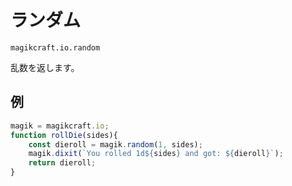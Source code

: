 
# ランダム

`magikcraft.io.random`

乱数を返します。

## 例

```javascript
magik = magikcraft.io;
function rollDie(sides){
    const dieroll = magik.random(1, sides);
    magik.dixit(`You rolled 1d${sides} and got: ${dieroll}`);
    return dieroll;
}
```